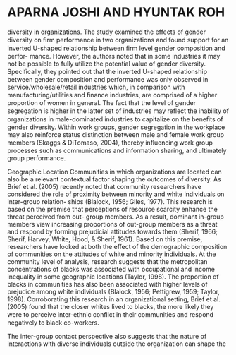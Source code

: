 # APARNA JOSHI AND HYUNTAK ROH

diversity in organizations. The study examined the effects of gender diversity on ﬁrm performance in two organizations and found support for an inverted U-shaped relationship between ﬁrm level gender composition and perfor- mance. However, the authors noted that in some industries it may not be possible to fully utilize the potential value of gender diversity. Speciﬁcally, they pointed out that the inverted U-shaped relationship between gender composition and performance was only observed in service/wholesale/retail industries which, in comparison with manufacturing/utilities and ﬁnance industries, are comprised of a higher proportion of women in general. The fact that the level of gender segregation is higher in the latter set of industries may reﬂect the inability of organizations in male-dominated industries to capitalize on the beneﬁts of gender diversity. Within work groups, gender segregation in the workplace may also reinforce status distinction between male and female work group members (Skaggs & DiTomaso, 2004), thereby inﬂuencing work group processes such as communications and information sharing, and ultimately group performance.

Geographic Location Communities in which organizations are located can also be a relevant contextual factor shaping the outcomes of diversity. As Brief et al. (2005) recently noted that community researchers have considered the role of proximity between minority and white individuals on inter-group relation- ships (Blalock, 1956; Giles, 1977). This research is based on the premise that perceptions of resource scarcity enhance the threat perceived from out- group members. As a result, dominant in-group members view increasing proportions of out-group members as a threat and respond by forming prejudicial attitudes towards them (Sherif, 1966; Sherif, Harvey, White, Hood, & Sherif, 1961). Based on this premise, researchers have looked at both the effect of the demographic composition of communities on the attitudes of white and minority individuals. At the community level of analysis, research suggests that the metropolitan concentrations of blacks was associated with occupational and income inequality in some geographic locations (Taylor, 1998). The proportion of blacks in communities has also been associated with higher levels of prejudice among white individuals (Blalock, 1956; Pettigrew, 1959; Taylor, 1998). Corroborating this research in an organizational setting, Brief et al. (2005) found that the closer whites lived to blacks, the more likely they were to perceive inter-ethnic conﬂict in their communities and respond negatively to black co-workers.

The inter-group contact perspective also suggests that the nature of interactions with diverse individuals outside the organization can shape the